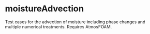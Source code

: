 # moistureAdvection
Test cases for the advection of moisture including phase changes and multiple numerical treatments. Requires AtmosFOAM.
